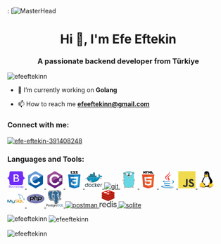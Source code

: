  : [![MasterHead]([https://sora.chatgpt.com/g/gen_01jtqs5jqye419qhb88tqg4a97](https://imagekit.io/tools/asset-public-link?detail=%7B%22name%22%3A%2220250508_1407_Yaz%C4%B1l%C4%B1mc%C4%B1%20ve%20Kod%20D%C3%BCnyas%C4%B1_simple_compose_01jtqs5jqye419qhb88tqg4a97.png%22%2C%22type%22%3A%22image%2Fpng%22%2C%22signedurl_expire%22%3A%222028-05-07T11%3A16%3A44.632Z%22%2C%22signedUrl%22%3A%22https%3A%2F%2Fmedia-hosting.imagekit.io%2F1402a9100f864251%2F20250508_1407_Yaz%25C4%25B1l%25C4%25B1mc%25C4%25B1%2520ve%2520Kod%2520D%25C3%25BCnyas%25C4%25B1_simple_compose_01jtqs5jqye419qhb88tqg4a97.png%3FExpires%3D1841311005%26Key-Pair-Id%3DK2ZIVPTIP2VGHC%26Signature%3Dvtg2cOCV9j7L~fhXZ3HhOMAeGUU17WIyiqNVRCkm9z8QtlKjAG00evuUrPU-m33uawVHbyTNJV6J7G8H3rKrNclXyHKHl3pVBAtbBU~FaeF4LJtdJlpZyVzaQ~QsOJsNisnBzHIGiVtmx8zffZKQPY5rjRpEBnvsafbLjs4M5m64zyLMdApUOCZY9YHNKJSrshYeujFRUVAOYuo6YKSqZ0nT0NSCzJE9LdJh81re79lcDBOe7HFaxi7715POBqWFokGORy0oTNYl~AktaDZ-EN0EApggd-oXCNGeTwTBhOp8Rvnxs0b617Le~DwuqGJRyVAbVBGC17aGzEVLfIWWbA__%22%7D))

<h1 align="center">Hi 👋, I'm Efe Eftekin</h1>
<h3 align="center">A passionate backend developer from Türkiye</h3>

<p align="left"> <img src="https://komarev.com/ghpvc/?username=efeeftekinn&label=Profile%20views&color=0e75b6&style=flat" alt="efeeftekinn" /> </p>

- 🔭 I’m currently working on **Golang**

- 📫 How to reach me **efeeftekinn@gmail.com**

<h3 align="left">Connect with me:</h3>
<p align="left">
<a href="https://linkedin.com/in/efe-eftekin-391408248" target="blank"><img align="center" src="https://raw.githubusercontent.com/rahuldkjain/github-profile-readme-generator/master/src/images/icons/Social/linked-in-alt.svg" alt="efe-eftekin-391408248" height="30" width="40" /></a>
</p>

<h3 align="left">Languages and Tools:</h3>
<p align="left"> <a href="https://getbootstrap.com" target="_blank" rel="noreferrer"> <img src="https://raw.githubusercontent.com/devicons/devicon/master/icons/bootstrap/bootstrap-plain-wordmark.svg" alt="bootstrap" width="40" height="40"/> </a> <a href="https://www.cprogramming.com/" target="_blank" rel="noreferrer"> <img src="https://raw.githubusercontent.com/devicons/devicon/master/icons/c/c-original.svg" alt="c" width="40" height="40"/> </a> <a href="https://www.w3schools.com/cs/" target="_blank" rel="noreferrer"> <img src="https://raw.githubusercontent.com/devicons/devicon/master/icons/csharp/csharp-original.svg" alt="csharp" width="40" height="40"/> </a> <a href="https://www.w3schools.com/css/" target="_blank" rel="noreferrer"> <img src="https://raw.githubusercontent.com/devicons/devicon/master/icons/css3/css3-original-wordmark.svg" alt="css3" width="40" height="40"/> </a> <a href="https://www.docker.com/" target="_blank" rel="noreferrer"> <img src="https://raw.githubusercontent.com/devicons/devicon/master/icons/docker/docker-original-wordmark.svg" alt="docker" width="40" height="40"/> </a> <a href="https://git-scm.com/" target="_blank" rel="noreferrer"> <img src="https://www.vectorlogo.zone/logos/git-scm/git-scm-icon.svg" alt="git" width="40" height="40"/> </a> <a href="https://golang.org" target="_blank" rel="noreferrer"> <img src="https://raw.githubusercontent.com/devicons/devicon/master/icons/go/go-original.svg" alt="go" width="40" height="40"/> </a> <a href="https://www.w3.org/html/" target="_blank" rel="noreferrer"> <img src="https://raw.githubusercontent.com/devicons/devicon/master/icons/html5/html5-original-wordmark.svg" alt="html5" width="40" height="40"/> </a> <a href="https://www.java.com" target="_blank" rel="noreferrer"> <img src="https://raw.githubusercontent.com/devicons/devicon/master/icons/java/java-original.svg" alt="java" width="40" height="40"/> </a> <a href="https://developer.mozilla.org/en-US/docs/Web/JavaScript" target="_blank" rel="noreferrer"> <img src="https://raw.githubusercontent.com/devicons/devicon/master/icons/javascript/javascript-original.svg" alt="javascript" width="40" height="40"/> </a> <a href="https://www.linux.org/" target="_blank" rel="noreferrer"> <img src="https://raw.githubusercontent.com/devicons/devicon/master/icons/linux/linux-original.svg" alt="linux" width="40" height="40"/> </a> <a href="https://www.mysql.com/" target="_blank" rel="noreferrer"> <img src="https://raw.githubusercontent.com/devicons/devicon/master/icons/mysql/mysql-original-wordmark.svg" alt="mysql" width="40" height="40"/> </a> <a href="https://www.php.net" target="_blank" rel="noreferrer"> <img src="https://raw.githubusercontent.com/devicons/devicon/master/icons/php/php-original.svg" alt="php" width="40" height="40"/> </a> <a href="https://www.postgresql.org" target="_blank" rel="noreferrer"> <img src="https://raw.githubusercontent.com/devicons/devicon/master/icons/postgresql/postgresql-original-wordmark.svg" alt="postgresql" width="40" height="40"/> </a> <a href="https://postman.com" target="_blank" rel="noreferrer"> <img src="https://www.vectorlogo.zone/logos/getpostman/getpostman-icon.svg" alt="postman" width="40" height="40"/> </a> <a href="https://redis.io" target="_blank" rel="noreferrer"> <img src="https://raw.githubusercontent.com/devicons/devicon/master/icons/redis/redis-original-wordmark.svg" alt="redis" width="40" height="40"/> </a> <a href="https://www.sqlite.org/" target="_blank" rel="noreferrer"> <img src="https://www.vectorlogo.zone/logos/sqlite/sqlite-icon.svg" alt="sqlite" width="40" height="40"/> </a> </p>

<p><img align="left" src="https://github-readme-stats.vercel.app/api/top-langs?username=efeeftekinn&show_icons=true&locale=en&layout=compact" alt="efeeftekinn" /></p>

<p>&nbsp;<img align="center" src="https://github-readme-stats.vercel.app/api?username=efeeftekinn&show_icons=true&locale=en" alt="efeeftekinn" /></p>

<p><img align="center" src="https://github-readme-streak-stats.herokuapp.com/?user=efeeftekinn&" alt="efeeftekinn" /></p>
